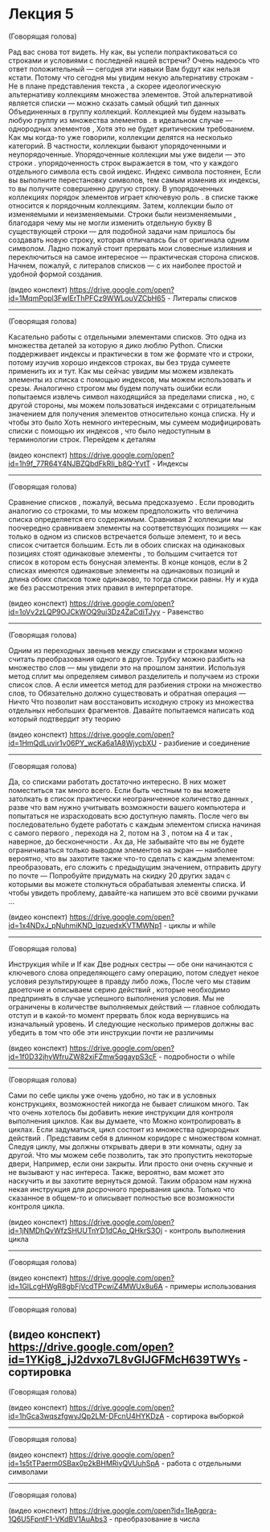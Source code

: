 # Лекция 5

(Говорящая голова)

Рад вас снова тот видеть. Ну как, вы успели попрактиковаться со строками и условиями с последней нашей встречи? Очень надеюсь что ответ положительный — сегодня эти навыки Вам будут как нельзя кстати. Потому что сегодня мы увидим некую альтернативу строкам -  Не в плане представления текста , а скорее идеологическую альтернативу коллекциям множества элементов.  Этой альтернативой является списки —  можно сказать самый  общий тип данных  Объединенных в группу коллекций. Коллекцией мы будем называть любую группу из множества элементов . в идеальном случае — однородных элементов , Хотя это не будет критическим требованием.  Как мы когда-то уже говорили, коллекции делятся на несколько категорий.  В частности, коллекции бывают упорядоченными и неупорядоченные. Упорядоченные коллекции мы уже видели — это строки . упорядоченность строк выражается в том, что у каждого отдельного символа есть свой индекс. Индекс символа постоянен, Если вы выполните перестановку символов, тем самым изменив их индексы, то вы получите совершенно другую строку. В упорядоченных коллекциях порядок элементов играет ключевую роль . в списке также относится к порядочным коллекциям. Затем, коллекции было от изменяемыми и неизменяемыми. Строки были неизменяемыми , благодаря чему мы не могли изменить отдельную букву В существующей строки — для подобной задачи нам пришлось бы создавать новую строку, которая отличалась бы от оригинала одним символом.
Ладно пожалуй стоит прервать мои словесные излияния и переключиться на самое интересное — практическая сторона списков. Начнем, пожалуй, с литералов списков — с  их наиболее простой и удобной формой создания.

(видео конспект)
https://drive.google.com/open?id=1MqmPopl3FwIErThPFCz9WWLouVZCbH65 - Литералы списков

---

(Говорящая голова)

Касательно работы с отдельными элементами списков. Это одна из множества деталей за которую я дико люблю  Python.  Списки поддерживает индексы и практически в том же формате что и строки, потому изучив хорошо индексов строках, вы без труда сумеете применить их и тут.  Как мы сейчас увидим мы можем извлекать элементы из списка с помощью индексов, мы можем использовать и срезы.  Аналогично строгом мы будем получать ошибки если попытаемся извлечь символ находящийся за пределами списка , но, с другой стороны,  мы можем пользоваться индексами с отрицательным значением для получения элементов относительно конца списка. Ну и чтобы это было Хоть немного интересным, мы сумеем модифицировать списки с помощью их индексов , что было недоступным в терминологии строк. Перейдем к деталям

(видео конспект)
https://drive.google.com/open?id=1h9f_77R64Y4NJBZQbdFkRIi_b8Q-YvtT - Индексы

---

(Говорящая голова)

Сравнение списков , пожалуй, весьма предсказуемо . Если проводить аналогию со строками, то мы можем предположить что величина списка определяется его содержимым. Сравнивая 2 коллекции мы поочередно сравниваем  элементы на соответствующих позициях — как только в одном из списков встречается больше элемент, то и весь список считается большим. Есть ли в обоих списках на одинаковых позициях стоят одинаковые элементы , то большим считается тот список в котором есть бонусная элементы. В конце концов, если в 2 списках имеются одинаковые элементы на одинаковых позиций и длина обоих списков тоже одинаково, то тогда списки равны. Ну и куда же без рассмотрения  этих правил в  интерпретаторе.

(видео конспект)
https://drive.google.com/open?id=1oVv2zLQP9OJCkWOQ9ui3Dz4ZaCdiTJyy - Равенство

---

(Говорящая голова)

Одним из переходных звеньев между списками и строками можно считать преобразования одного в другое. Трубку можно разбить на множество слов  — мы увидели это на прошлом занятии. Используя метод сплит мы определяем символ разделитель и получаем из строки список слов.  А если имеется метод для разбиения строки на множество слов, то Обязательно должно существовать и обратная операция — Ничто Что позволит нам восстановить исходную строку из множества отдельных небольших фрагментов. Давайте попытаемся написать код который подтвердит эту теорию

(видео конспект)
https://drive.google.com/open?id=1HmQdLuvir1v06PY_wcKa6a1A8WjycbXU - разбиение и соединение

---

(Говорящая голова)

Да, со списками работать достаточно интересно. В них может поместиться так много всего. Если быть честным то вы можете затолкать в список практически неограниченное количество данных , разве что вам нужно учитывать возможности вашего компьютера и  попытаться не израсходовать всю доступную память. После чего вы последовательно будете работать с каждым элементом списка начиная с самого первого , переходя на 2, потом на 3 , потом на 4 и так  , наверное, до бесконечности . Ах да, Не забывайте что вы не будете ограничиваться только выводом элементов на экран — наиболее вероятно, что вы захотите также что-то сделать с каждым элементом: преобразовать, его сложить с предыдущим значением, отправить другу по почте — Попробуйте придумать на скидку 20 других задач с которыми вы можете столкнуться обрабатывая элементы списка. И чтобы увидеть проблему, давайте-ка напишем это всё своими ручками ...

(видео конспект)
https://drive.google.com/open?id=1x4NDxJ_pNuhmiKND_lqzuedxKVTMWNp1 - циклы и while

---

(Говорящая голова)

Инструкция while и If как Две родных сестры — обе они начинаются с ключевого слова определяющего саму операцию, потом следует некое условия результирующее в правду либо ложь, После чего мы ставим двоеточие и описываем серию действий , которые необходимо предпринять в случае успешного выполнения условия. Мы не ограничены в количестве выполняемых действий  — главное соблюдать отступ и в какой-то момент прервать блок кода вернувшись на изначальный уровень.  И следующие несколько примеров должны вас убедить в том что обе эти инструкции почти не различимы

(видео конспект)
https://drive.google.com/open?id=1f0D32jhyWfruZW82xiFZmw5qgaypS3cF - подробности о while

---

(Говорящая голова)

Сами по себе циклы уже очень удобно, но так и в условных конструкциях, возможностей никогда не бывает слишком много. Так что очень хотелось бы добавить некие инструкции для контроля выполнения циклов.  Как вы думаете, что Можно контролировать в циклах. Если задуматься, цикл состоит из множества однородных действий . Представим себя в длинном коридоре с множеством комнат. Следуя циклу, мы должны открывать двери в эти комнаты, одну за другой. Что мы можем себе позволить, так это пропустить некоторые двери, Например, если они закрыты. Или просто они очень скучные и не вызывают у нас интереса. Также, вероятно, вам может это  наскучить и вы захотите вернуться домой. Таким образом нам нужна некая инструкция для досрочного прерывания цикла. Только что сказанное в общем-то и описывает полностью все возможности контроля цикла.

(видео конспект)
https://drive.google.com/open?id=1jNMDhQvWfzSHUUTnYD1dCAo_QHkrS3Oj - контроль выполнения цикла

---

(Говорящая голова)


(видео конспект)
https://drive.google.com/open?id=1GlLcgHWgR8gbFjVcdTPcwiZ4MWUx8u6A - примеры использования

---

(Говорящая голова)


(видео конспект)
https://drive.google.com/open?id=1YKig8_jJ2dvxo7L8vGIJGFMcH639TWYs - сортировка
---

(Говорящая голова)


(видео конспект)
https://drive.google.com/open?id=1hGca3wqszfgwyJQp2LM-DFcnU4HYKDzA - сортирока выборкой

---

(Говорящая голова)


(видео конспект)
https://drive.google.com/open?id=1s5tTPaerm0SBax0p2kBHMRiyQVUuhSpA - работа с отдельными символами

---

(Говорящая голова)


(видео конспект)
https://drive.google.com/open?id=1leAgpra-1Q6U5FpntF1-VKdBV1AuAbs3 - преобразование в числа
